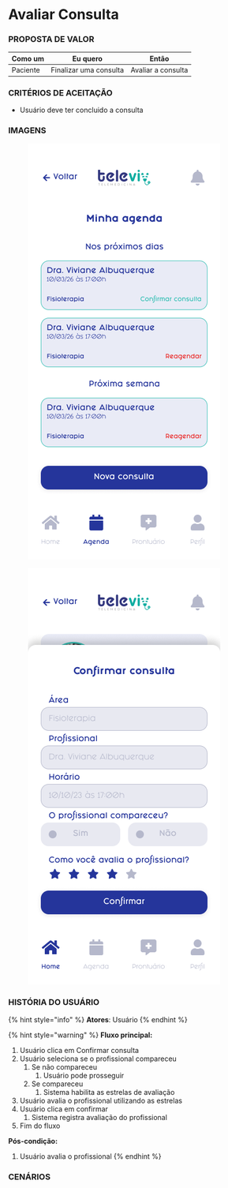 # Avaliar Consulta

### PROPOSTA DE VALOR

| Como um  | Eu quero               | Então              |
| -------- | ---------------------- | ------------------ |
| Paciente | Finalizar uma consulta | Avaliar a consulta |

### CRITÉRIOS DE ACEITAÇÃO

* Usuário deve ter concluido a consulta

### IMAGENS

<div>

<figure><img src="../../../.gitbook/assets/Minha agenda.png" alt=""><figcaption></figcaption></figure>

 

<figure><img src="../../../.gitbook/assets/Confirmar consulta.png" alt=""><figcaption></figcaption></figure>

</div>

### HISTÓRIA DO USUÁRIO

{% hint style="info" %}
**Atores**: Usuário
{% endhint %}

{% hint style="warning" %}
**Fluxo principal:**

1. Usuário clica em Confirmar consulta
2. Usuário seleciona se o profissional compareceu
   1. Se não compareceu
      1. Usuário pode prosseguir
   2. Se compareceu
      1. Sistema habilita as estrelas de avaliação
3. Usuário avalia o profissional utilizando as estrelas
4. Usuário clica em confirmar
   1. Sistema registra avaliação do profissional
5. Fim do fluxo

**Pós-condição:**

1. Usuário avalia o profissional
{% endhint %}

### CENÁRIOS

```gherkin
```
